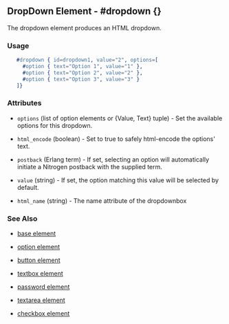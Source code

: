 

## DropDown Element - #dropdown {}

The dropdown element produces an HTML dropdown.

### Usage

```erlang
   #dropdown { id=dropdown1, value="2", options=[
     #option { text="Option 1", value="1" },
     #option { text="Option 2", value="2" },
     #option { text="Option 3", value="3" }
   ]}

```

### Attributes

   * `options` (list of option elements or {Value, Text} tuple) - Set the
		available options for this dropdown.

   * `html_encode` (boolean) - Set to true to safely html-encode the
		options' text.

   * `postback` (Erlang term) - If set, selecting an option will
		automatically initiate a Nitrogen postback with the supplied term.

   * `value` (string) - If set, the option matching this value will be
		selected by default.

   * `html_name` (string) - The name attribute of the dropdownbox

### See Also

 *  [base element](base_element)

 *  [option element](./option.html)

 *  [button element](./button.html)

 *  [textbox element](./textbox.html)

 *  [password element](./password.html)

 *  [textarea element](./textarea.html)

 *  [checkbox element](./checkbox.html)

 
